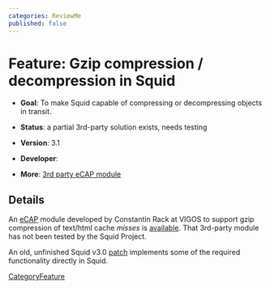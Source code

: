 ```yaml
---
categories: ReviewMe
published: false
---
```

# Feature: Gzip compression / decompression in Squid

  - **Goal**: To make Squid capable of compressing or decompressing
    objects in transit.

  - **Status**: a partial 3rd-party solution exists, needs testing

  - **Version**: 3.1

  - **Developer**:

  - **More**: [3rd party eCAP
    module](/ThirdPartyModules/EcapGzip)

## Details

An
[eCAP](/Features/eCAP)
module developed by Constantin Rack at VIGOS to support gzip compression
of text/html cache *misses* is
[available](/ThirdPartyModules/EcapGzip).
That 3rd-party module has not been tested by the Squid Project.

An old, unfinished Squid v3.0
[patch](http://devel.squid-cache.org/projects.html#gzip) implements some
of the required functionality directly in Squid.

[CategoryFeature](/CategoryFeature)
